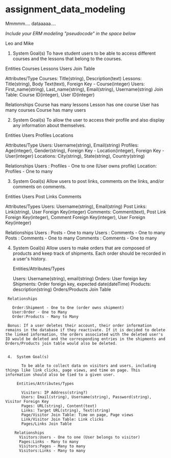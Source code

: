# assignment_data_modeling
Mmmmm.... dataaaaa....

*Include your ERM modeling "pseudocode" in the space below*

Leo and Mike

1. System Goal(s)
  To have student users to be able to access different courses and the lessons that belong to the courses.

Entities
  Courses
  Lessons
  Users
  Join Table

Attributes/Type
  Courses: Title(string), Description(text)
  Lessons: Title(string), Body Text(text), Foreign Key - Course(integer)
  Users: First_name(string), Last_name(string), Email(string), Username(string)
  Join Table: Course ID(integer), User ID(integer)

Relationships
  Course has many lessons
  Lesson has one course
  User has many courses
  Course has many users

2. System Goal(s)
  To allow the user to access their profile and also display any information about themselves.

Entities
  Users
  Profiles
  Locations

Attributes/Type
  Users: Username(string), Email(string)
  Profiles: Age(integer), Gender(string), Foreign Key - Location(integer), Foreign Key - User(integer)
  Locations: City(string), State(string), Country(string)

Relationships
  Users : Profiles - One to one (User owns profile)
  Location: Profiles - One to many

3. System Goal(s)
  Allow users to post links, comments on the links, and/or comments on comments.

Entities
  Users
  Post Links
  Comments

Attributes/Types
  Users: Username(string), Email(string)
  Post Links: Link(string), User Foreign Key(integer)
  Comments: Comment(text), Post Link Foreign Key(integer), Comment Foreign Key(integer), User Foreign Key(integer)

Relationships
  Users : Posts - One to many
  Users : Comments - One to many
  Posts : Comments - One to many
  Comments : Comments - One to many

  4.  System Goal(s)
        Allow users to make orders that are composed of products and keep track of shipments. Each order should be recorded in a user's history.

      Entities/Attributes/Types

        Users: Username(string), email(string)
        Orders: User foreign key
        Shipments: Order foreign key, expected date(dateTime)
        Products: description(string)
        Orders/Products Join Table

     Relationships

       Order:Shipment - One to One (order owns shipment)
       User:Order - One to Many
       Order:Products - Many to Many

     Bonus: If a user deletes their account, their order information remains in the database if they reactivate. If it is decided to delete the linked information, the orders associated with the deleted user's ID would be deleted and the corresponding entries in the shipments and Orders/Products join table would also be deleted.


     4.  System Goal(s)

           To be able to collect data on visitors and users, including things like link clicks, page views, and time on page. This information should also be tied to a given user.

         Entities/Attributes/Types

           Visitors: IP Address(string?)
           Users: Email(string), Username(string), Password(string), Visitor Foreign Key
           Pages: URL(string), Content(text)
           Links: Target URL(string), Text(string)
           Page/Visitor Join Table: Time on page, Page views
           Link/Visitor Join Table: Link clicks
           Pages/Links Join Table

        Relationships
          Visitors:Users - One to one (User belongs to visitor)
          Pages:Links - Many to many
          Visitors:Pages - Many to many
          Visitors:Links - Many to many